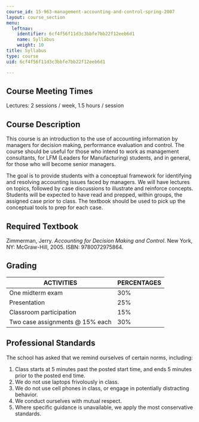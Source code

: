 ```yaml
---
course_id: 15-963-management-accounting-and-control-spring-2007
layout: course_section
menu:
  leftnav:
    identifier: 6cf4f56f11d3c3bbfe7bb22f12eeb6d1
    name: Syllabus
    weight: 10
title: Syllabus
type: course
uid: 6cf4f56f11d3c3bbfe7bb22f12eeb6d1

---
```


Course Meeting Times
--------------------

Lectures: 2 sessions / week, 1.5 hours / session

Course Description
------------------

This course is an introduction to the use of accounting information by managers for decision making, performance evaluation and control. The course should be useful for those who intend to work as management consultants, for LFM (Leaders for Manufacturing) students, and in general, for those who will become senior managers.

The goal is to provide students with a conceptual framework for identifying and resolving accounting issues faced by managers. We will have lectures on topics, followed by case discussions to illustrate and reinforce concepts. Students will be expected to have read and prepped, within groups, the assigned case prior to class. The textbook should be used to pick up the conceptual tools to prep for each case.

Required Textbook
-----------------

Zimmerman, Jerry. _Accounting for Decision Making and Control_. New York, NY: McGraw-Hill, 2005. ISBN: 9780072975864.

Grading
-------

| ACTIVITIES | PERCENTAGES |
| --- | --- |
| One midterm exam | 30% |
| Presentation | 25% |
| Classroom participation | 15% |
| Two case assignments @ 15% each | 30% 

  

Professional Standards
----------------------

The school has asked that we remind ourselves of certain norms, including:

1.  Class starts at 5 minutes past the posted start time, and ends 5 minutes prior to the posted end time.
2.  We do not use laptops frivolously in class.
3.  We do not use cell phones in class, or engage in potentially distracting behavior.
4.  We conduct ourselves with mutual respect.
5.  Where specific guidance is unavailable, we apply the most conservative standards.